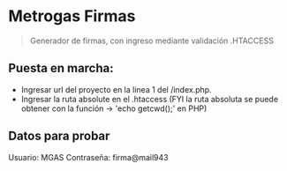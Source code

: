 # Metrogas Firmas

> Generador de firmas, con ingreso mediante validación .HTACCESS

## Puesta en marcha:

- Ingresar url del proyecto en la linea 1 del /index.php. 
- Ingresar la ruta absolute en el .htaccess (FYI la ruta absoluta se puede obtener con la función -> 'echo getcwd();' en PHP)

## Datos para probar

Usuario: MGAS
Contraseña: firma@mail943

